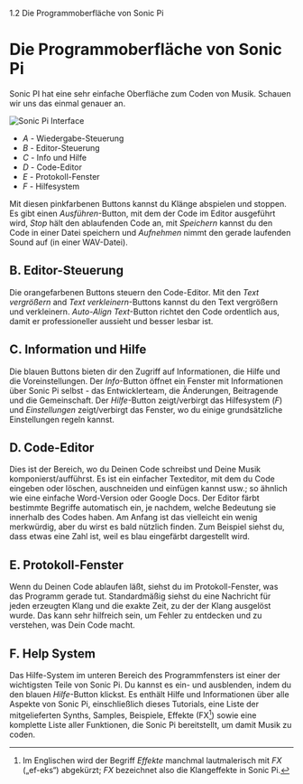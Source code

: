1.2 Die Programmoberfläche von Sonic Pi

# Die Programmoberfläche von Sonic Pi

Sonic PI hat eine sehr einfache Oberfläche zum Coden von Musik. Schauen wir uns das einmal genauer an.

![Sonic Pi Interface](:/images/tutorial/GUI.png)


* *A* - Wiedergabe-Steuerung
* *B* - Editor-Steuerung
* *C* - Info und Hilfe
* *D* - Code-Editor
* *E* - Protokoll-Fenster
* *F* - Hilfesystem

Mit diesen pinkfarbenen Buttons kannst du Klänge abspielen und stoppen. Es gibt einen *Ausführen*-Button, mit dem der Code im Editor ausgeführt wird, *Stop* hält den ablaufenden Code an, mit *Speichern* kannst du den Code in einer Datei speichern und *Aufnehmen* nimmt den gerade laufenden Sound auf (in einer WAV-Datei).

## B. Editor-Steuerung

Die orangefarbenen Buttons steuern den Code-Editor. Mit den *Text vergrößern* and *Text verkleinern*-Buttons kannst du den Text vergrößern und verkleinern. *Auto-Align Text*-Button richtet den Code ordentlich aus, damit er professioneller aussieht und besser lesbar ist.

## C. Information und Hilfe

Die blauen Buttons bieten dir den Zugriff auf Informationen, die Hilfe und die Voreinstellungen. Der *Info*-Button öffnet ein Fenster mit Informationen über Sonic Pi selbst - das Entwicklerteam, die Änderungen, Beitragende und die Gemeinschaft. Der *Hilfe*-Button zeigt/verbirgt das Hilfesystem (*F*) und  *Einstellungen* zeigt/verbirgt das Fenster, wo du einige grundsätzliche Einstellungen regeln kannst.

## D. Code-Editor

Dies ist der Bereich, wo du Deinen Code schreibst und Deine Musik komponierst/aufführst. Es ist ein einfacher Texteditor, mit dem du Code eingeben oder löschen, auschneiden und einfügen kannst usw.; so ähnlich wie eine einfache Word-Version oder Google Docs. Der Editor färbt bestimmte Begriffe automatisch ein, je nachdem, welche Bedeutung sie innerhalb des Codes haben. Am Anfang ist das vielleicht ein wenig merkwürdig, aber du wirst es bald nützlich finden. Zum Beispiel siehst du, dass etwas eine Zahl ist, weil es blau eingefärbt dargestellt wird.

## E. Protokoll-Fenster

Wenn du Deinen Code ablaufen läßt, siehst du im Protokoll-Fenster, was das Programm gerade tut. Standardmäßig siehst du eine Nachricht für jeden erzeugten Klang und die exakte Zeit, zu der der Klang ausgelöst wurde. Das kann sehr hilfreich sein, um Fehler zu entdecken und zu verstehen, was Dein Code macht.

## F. Help System

Das Hilfe-System im unteren Bereich des Programmfensters ist einer der wichtigsten Teile von Sonic Pi. Du kannst es ein- und ausblenden, indem du den blauen *Hilfe*-Button klickst. Es enthält Hilfe und Informationen über alle Aspekte von Sonic Pi, einschließlich dieses Tutorials, eine Liste der mitgelieferten Synths, Samples, Beispiele, Effekte (FX[^1]) sowie eine komplette Liste aller Funktionen, die Sonic Pi bereitstellt, um damit Musik zu coden.

[^1]: Im Englischen wird der Begriff *Effekte* manchmal lautmalerisch mit *FX* („ef-eks“) abgekürzt; *FX* bezeichnet also die Klangeffekte in Sonic Pi.
